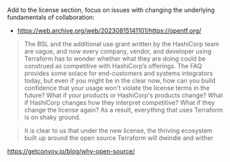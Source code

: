 Add to the license section, focus on issues with changing the underlying fundamentals of collaboration:
- https://web.archive.org/web/20230815141101/https://opentf.org/

> The BSL and the additional use grant written by the HashiCorp team are vague, and now every company, vendor, and developer using Terraform has to wonder whether what they are doing could be construed as competitive with HashiCorp’s offerings. The FAQ provides some solace for end-customers and systems integrators today, but even if you might be in the clear now, how can you build confidence that your usage won't violate the license terms in the future? What if your products or HashiCorp's products change? What if HashiCorp changes how they interpret competitive? What if they change the license again? As a result, everything that uses Terraform is on shaky ground.

> It is clear to us that under the new license, the thriving ecosystem built up around the open source Terraform will dwindle and wither


https://getconvoy.io/blog/why-open-source/
